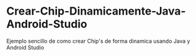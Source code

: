 # Crear-Chip-Dinamicamente-Java-Android-Studio

Ejemplo sencillo de como crear Chip's de forma dinamica usando Java y Android Studio
